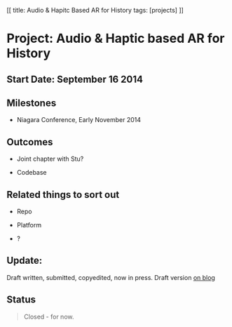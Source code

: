 [[
title: Audio & Hapitc Based AR for History
tags: [projects]
]]

# Project: Audio & Haptic based AR for History

## Start Date: September 16 2014

## Milestones

+ Niagara Conference, Early November 2014

## Outcomes

+ Joint chapter with Stu?

+ Codebase

## Related things to sort out

+ Repo

+ Platform

+ ?

## Update:
Draft written, submitted, copyedited, now in press. Draft version [on blog](http://electricarchaeology.ca/2015/01/05/hearing-the-past/)

## Status
> Closed - for now.
